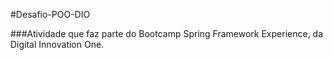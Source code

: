 #Desafio-POO-DIO

###Atividade que faz parte do Bootcamp Spring Framework Experience, da Digital Innovation One.